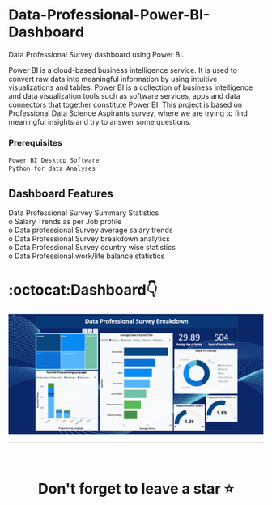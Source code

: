 # Data-Professional-Power-BI-Dashboard

Data Professional Survey dashboard using Power BI.

Power BI is a cloud-based business intelligence service. It is used to convert raw data into meaningful information by using intuitive visualizations and tables. Power BI is a collection of business intelligence and data visualization tools such as software services, apps and data connectors that together constitute Power BI. This project is based on Professional Data Science Aspirants survey, where we are trying to find meaningful insights and try to answer some questions.

### Prerequisites

```
Power BI Desktop Software
Python for data Analyses
```

## Dashboard Features

Data Professional Survey Summary Statistics  
o Salary Trends as per Job profile    
o Data professional Survey average salary trends   
o Data Professional Survey breakdown analytics   
o Data Professional Survey country wise statistics  
o Data Professional work/life balance statistics


# :octocat:Dashboard👇

![Alt text](https://github.com/atharva07/Data-Professional-Power-BI-Dashboard/blob/main/DataProfessional.png)

<hr />
<br />

# <div align="center">Don't forget to leave a star ⭐️</div>
